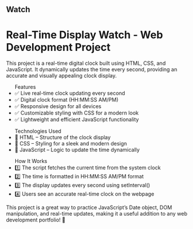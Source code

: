 ## Watch
<h1>Real-Time Display Watch - Web Development Project</h1>
<p>This project is a real-time digital clock built using HTML, CSS, and JavaScript. It dynamically updates the time every second, providing an accurate and visually appealing clock display.</p>

<ul>Features
<li>✅ Live real-time clock updating every second</li>
<li>✅ Digital clock format (HH:MM:SS AM/PM)</li>
<li>✅ Responsive design for all devices</li>
<li>✅ Customizable styling with CSS for a modern look</li>
<li>✅ Lightweight and efficient JavaScript functionality</li>
</ul>

<ul>Technologies Used
<li>🔹 HTML – Structure of the clock display</li>
<li>🔹 CSS – Styling for a sleek and modern design</li>
<li>🔹 JavaScript – Logic to update the time dynamically</li>
</ul>

<ul>How It Works
<li>1️⃣ The script fetches the current time from the system clock</li>
<li>2️⃣ The time is formatted in HH:MM:SS AM/PM format</li>
<li>3️⃣ The display updates every second using setInterval()</li>
<li>4️⃣ Users see an accurate real-time clock on the webpage</li>
</ul>

<p>This project is a great way to practice JavaScript’s Date object, DOM manipulation, and real-time updates, making it a useful addition to any web development portfolio! 🚀</p>
